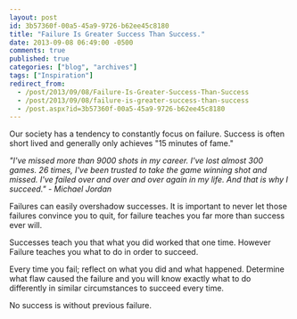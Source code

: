 ```yaml
---
layout: post
id: 3b57360f-00a5-45a9-9726-b62ee45c8180
title: "Failure Is Greater Success Than Success."
date: 2013-09-08 06:49:00 -0500
comments: true
published: true
categories: ["blog", "archives"]
tags: ["Inspiration"]
redirect_from: 
  - /post/2013/09/08/Failure-Is-Greater-Success-Than-Success
  - /post/2013/09/08/failure-is-greater-success-than-success
  - /post.aspx?id=3b57360f-00a5-45a9-9726-b62ee45c8180
---
```

<!-- more -->
<p>Our society has a tendency to constantly focus on failure. Success is often short lived and generally only achieves "15 minutes of fame."</p>
<p><em>"I've missed more than 9000 shots in my career. I've lost almost 300 games. 26 times, I've been trusted to take the game winning shot and missed. I've failed over and over and over again in my life. And that is why I succeed." - Michael Jordan</em></p>
<p>Failures can easily overshadow successes. It is important to never let those failures convince you to quit, for failure teaches you far more than success ever will.</p>
<p>Successes teach you that what you did worked that one time. However Failure teaches you what to do in order to succeed.</p>
<p>Every time you fail; reflect on what you did and what happened. Determine what flaw caused the failure and you will know exactly what to do differently in similar circumstances to succeed every time.</p>
<p>No success is without previous failure.</p>
